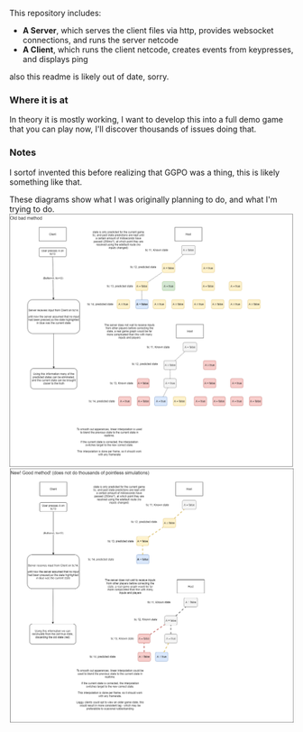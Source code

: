This repository includes:
* __A Server__, which serves the client files via http, provides websocket connections, and runs the server netcode
* __A Client__, which runs the client netcode, creates events from keypresses, and displays ping

also this readme is likely out of date, sorry.

### Where it is at
In theory it is mostly working, I want to develop this into a full demo game that you can play now, I'll discover thousands of issues doing that.

### Notes
I sortof invented this before realizing that GGPO was a thing, this is likely something like that.

These diagrams show what I was originally planning to do, and what I'm trying to do.
![Old bad method](./repoImages/OldBadMethod.PNG)
![Old bad method](./repoImages/NewGoodMethod.PNG)